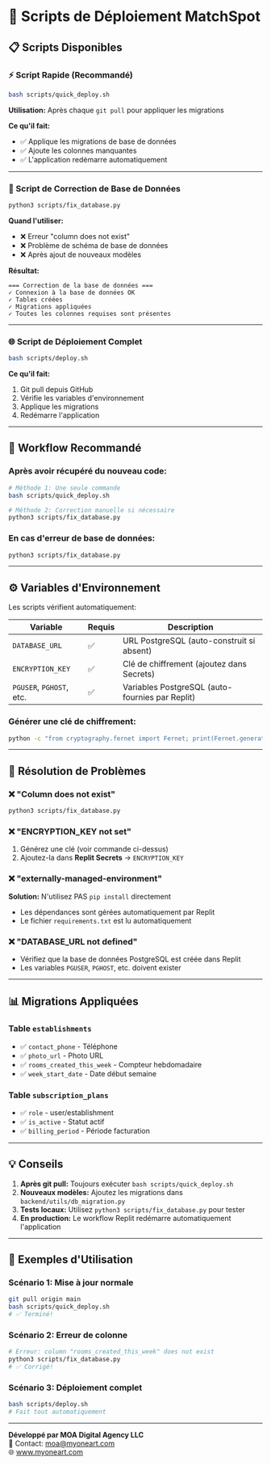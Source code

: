 # 🚀 Scripts de Déploiement MatchSpot

## 📋 Scripts Disponibles

### ⚡ Script Rapide (Recommandé)
```bash
bash scripts/quick_deploy.sh
```
**Utilisation:** Après chaque `git pull` pour appliquer les migrations

**Ce qu'il fait:**
- ✅ Applique les migrations de base de données
- ✅ Ajoute les colonnes manquantes
- ✅ L'application redémarre automatiquement

---

### 🔧 Script de Correction de Base de Données
```bash
python3 scripts/fix_database.py
```

**Quand l'utiliser:**
- ❌ Erreur "column does not exist"
- ❌ Problème de schéma de base de données
- ❌ Après ajout de nouveaux modèles

**Résultat:**
```
=== Correction de la base de données ===
✓ Connexion à la base de données OK
✓ Tables créées
✓ Migrations appliquées
✓ Toutes les colonnes requises sont présentes
```

---

### 🌐 Script de Déploiement Complet
```bash
bash scripts/deploy.sh
```

**Ce qu'il fait:**
1. Git pull depuis GitHub
2. Vérifie les variables d'environnement
3. Applique les migrations
4. Redémarre l'application

---

## 🔄 Workflow Recommandé

### Après avoir récupéré du nouveau code:

```bash
# Méthode 1: Une seule commande
bash scripts/quick_deploy.sh

# Méthode 2: Correction manuelle si nécessaire
python3 scripts/fix_database.py
```

### En cas d'erreur de base de données:

```bash
python3 scripts/fix_database.py
```

---

## ⚙️ Variables d'Environnement

Les scripts vérifient automatiquement:

| Variable | Requis | Description |
|----------|--------|-------------|
| `DATABASE_URL` | ✅ | URL PostgreSQL (auto-construit si absent) |
| `ENCRYPTION_KEY` | ✅ | Clé de chiffrement (ajoutez dans Secrets) |
| `PGUSER`, `PGHOST`, etc. | ✅ | Variables PostgreSQL (auto-fournies par Replit) |

### Générer une clé de chiffrement:
```bash
python -c "from cryptography.fernet import Fernet; print(Fernet.generate_key().decode())"
```

---

## 🐛 Résolution de Problèmes

### ❌ "Column does not exist"
```bash
python3 scripts/fix_database.py
```

### ❌ "ENCRYPTION_KEY not set"
1. Générez une clé (voir commande ci-dessus)
2. Ajoutez-la dans **Replit Secrets** → `ENCRYPTION_KEY`

### ❌ "externally-managed-environment"
**Solution:** N'utilisez PAS `pip install` directement
- Les dépendances sont gérées automatiquement par Replit
- Le fichier `requirements.txt` est lu automatiquement

### ❌ "DATABASE_URL not defined"
- Vérifiez que la base de données PostgreSQL est créée dans Replit
- Les variables `PGUSER`, `PGHOST`, etc. doivent exister

---

## 📊 Migrations Appliquées

### Table `establishments`
- ✅ `contact_phone` - Téléphone
- ✅ `photo_url` - Photo URL
- ✅ `rooms_created_this_week` - Compteur hebdomadaire
- ✅ `week_start_date` - Date début semaine

### Table `subscription_plans`
- ✅ `role` - user/establishment
- ✅ `is_active` - Statut actif
- ✅ `billing_period` - Période facturation

---

## 💡 Conseils

1. **Après git pull:** Toujours exécuter `bash scripts/quick_deploy.sh`
2. **Nouveaux modèles:** Ajoutez les migrations dans `backend/utils/db_migration.py`
3. **Tests locaux:** Utilisez `python3 scripts/fix_database.py` pour tester
4. **En production:** Le workflow Replit redémarre automatiquement l'application

---

## 🎯 Exemples d'Utilisation

### Scénario 1: Mise à jour normale
```bash
git pull origin main
bash scripts/quick_deploy.sh
# ✅ Terminé!
```

### Scénario 2: Erreur de colonne
```bash
# Erreur: column "rooms_created_this_week" does not exist
python3 scripts/fix_database.py
# ✅ Corrigé!
```

### Scénario 3: Déploiement complet
```bash
bash scripts/deploy.sh
# Fait tout automatiquement
```

---

**Développé par MOA Digital Agency LLC**  
📧 Contact: moa@myoneart.com  
🌐 www.myoneart.com
